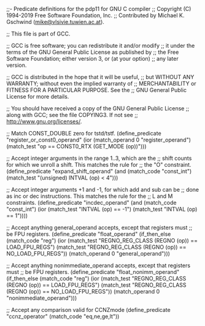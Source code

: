 ;;- Predicate definitions for the pdp11 for GNU C compiler
;; Copyright (C) 1994-2019 Free Software Foundation, Inc.
;; Contributed by Michael K. Gschwind (mike@vlsivie.tuwien.ac.at).

;; This file is part of GCC.

;; GCC is free software; you can redistribute it and/or modify
;; it under the terms of the GNU General Public License as published by
;; the Free Software Foundation; either version 3, or (at your option)
;; any later version.

;; GCC is distributed in the hope that it will be useful,
;; but WITHOUT ANY WARRANTY; without even the implied warranty of
;; MERCHANTABILITY or FITNESS FOR A PARTICULAR PURPOSE.  See the
;; GNU General Public License for more details.

;; You should have received a copy of the GNU General Public License
;; along with GCC; see the file COPYING3.  If not see
;; <http://www.gnu.org/licenses/>.

;; Match CONST_DOUBLE zero for tstd/tstf.
(define_predicate "register_or_const0_operand"
  (ior (match_operand 0 "register_operand")
       (match_test "op == CONST0_RTX (GET_MODE (op))")))

;; Accept integer arguments in the range 1..3, which are the
;; shift counts for which we unroll a shift.  This matches the rule for
;; the "O" constraint.
(define_predicate "expand_shift_operand"
  (and (match_code "const_int")
       (match_test "(unsigned) INTVAL (op) < 4")))

;; Accept integer arguments +1 and -1, for which add and sub can be
;; done as inc or dec instructions.  This matches the rule for the
;; L and M constraints.
(define_predicate "incdec_operand"
  (and (match_code "const_int")
       (ior (match_test "INTVAL (op) == -1")
	    (match_test "INTVAL (op) == 1"))))

;; Accept anything general_operand accepts, except that registers must
;; be FPU registers.
(define_predicate "float_operand"
  (if_then_else (match_code "reg")
		(ior 
		 (match_test "REGNO_REG_CLASS (REGNO (op)) == LOAD_FPU_REGS")
		 (match_test "REGNO_REG_CLASS (REGNO (op)) == NO_LOAD_FPU_REGS"))
		(match_operand 0 "general_operand")))

;; Accept anything nonimmediate_operand accepts, except that registers must
;; be FPU registers.
(define_predicate "float_nonimm_operand"
  (if_then_else (match_code "reg")
		(ior 
		 (match_test "REGNO_REG_CLASS (REGNO (op)) == LOAD_FPU_REGS")
		 (match_test "REGNO_REG_CLASS (REGNO (op)) == NO_LOAD_FPU_REGS"))
		(match_operand 0 "nonimmediate_operand")))

;; Accept any comparison valid for CCNZmode
(define_predicate "ccnz_operator"
  (match_code "eq,ne,ge,lt"))
